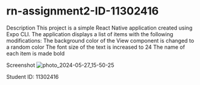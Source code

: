 # rn-assignment2-ID-11302416

Description
This project is a simple React Native application created using Expo CLI. The application displays a list of items with the following modifications:
The background color of the View component is changed to a random color
The font size of the text is increased to 24
The name of each item is made bold

Screenshot
![photo_2024-05-27_15-50-25](https://github.com/Manasey/rn-assignment2-ID-11302416/assets/170211113/3e7234e6-2c6e-4935-91ec-28bfd2ef3e7c)

Student ID: 11302416
